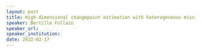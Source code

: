 ```yaml
---
layout: post
title: High-dimensional changepoint estimation with heterogeneous missingness
speaker: Bertille Follain
speaker_url: 
speaker_institution: 
date: 2022-02-17
---
```


